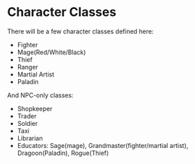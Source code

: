 # Character Classes 
 
 There will be a few character classes defined here:
 *	Fighter
 *	Mage(Red/White/Black)
 *	Thief
 * 	Ranger
 *	Martial Artist
 *	Paladin
 
 And NPC-only classes:
 *	Shopkeeper
 *  Trader
 *  Soldier
 *  Taxi
 *  Librarian
 * 	Educators: Sage(mage), Grandmaster(fighter/martial artist), Dragoon(Paladin), Rogue(Thief)
